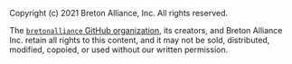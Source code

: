 Copyright (c) 2021 Breton Alliance, Inc.
All rights reserved.

The [`bretonalliance` GitHub organization](https://github.com/bretonalliance),
its creators, and Breton Alliance Inc. retain all rights to this content, and
it may not be sold, distributed, modified, copoied, or used without our
written permission.

